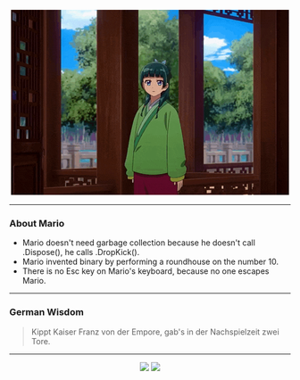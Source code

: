 <p align="center">
  <img src="assets/maomao.gif" />
</p>

---

### About Mario
- Mario doesn't need garbage collection because he doesn't call .Dispose(), he calls .DropKick().
- Mario invented binary by performing a roundhouse on the number 10.
- There is no Esc key on Mario's keyboard, because no one escapes Mario.

---

### German Wisdom
> Kippt Kaiser Franz von der Empore, gab's in der Nachspielzeit zwei Tore.

---

<p align="center">
  <a>
    <img height="180em" src="https://github-readme-stats-eight-theta.vercel.app/api?username=Torfkopp&show_icons=true&theme=dark&include_all_commits=true&count_private=true"/>
  </a>
  <a href="https://github.com/Torfkopp?tab=repositories">
    <img height="180em" src="https://github-readme-stats-eight-theta.vercel.app/api/top-langs/?username=torfkopp&layout=compact&theme=dark&langs_count=8&hide=java"/>
  </a>
</p>
